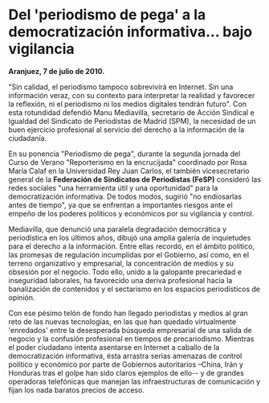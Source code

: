 # Del 'periodismo de pega' a la democratización informativa... bajo vigilancia

**Aranjuez, 7 de julio de 2010.**

"Sin calidad, el periodismo tampoco sobrevivirá en Internet. Sin una información veraz, con su contexto para interpretar la realidad y favorecer la reflexión, ni el periodismo ni los medios digitales tendrán futuro". Con esta rotundidad defendió Manu Mediavilla, secretario de Acción Sindical e Igualdad del Sindicato de Periodistas de Madrid (SPM), la necesidad de un buen ejercicio profesional al servicio del derecho a la información de la ciudadanía.

En su ponencia "Periodismo de pega", durante la segunda jornada del Curso de Verano "Reporterismo en la encrucijada" coordinado por Rosa María Calaf en la Universidad Rey Juan Carlos, el también vicesecretario general de la **Federación de Sindicatos de Periodistas (FeSP)** consideró las redes sociales "una herramienta útil y una oportunidad" para la democratización informativa. De todos modos, sugirió "no endiosarlas antes de tiempo", ya que se enfrentan a importantes riesgos ante el empeño de los poderes políticos y económicos por su vigilancia y control.

Mediavilla, que denunció una paralela degradación democrática y periodística en los últimos años, dibujó una amplia galería de inquietudes para el derecho a la información. Entre ellas recordó, en el ámbito político, las promesas de regulación incumplidas por el Gobierno, así como, en el terreno organizativo y empresarial, la concentración de medios y su obsesión por el negocio. Todo ello, unido a la galopante precariedad e inseguridad laborales, ha favorecido una deriva profesional hacia la banalización de contenidos y el sectarismo en los espacios periodísticos de opinión.

Con ese pésimo telón de fondo han llegado periodistas y medios al gran reto de las nuevas tecnologías, en las que han quedado virtualmente 'enredados' entre la desesperada búsqueda empresarial de una salida de negocio y la confusión profesional en tiempos de precariodismo. Mientras el poder ciudadano intenta asentarse en Internet a caballo de la democratización informativa, ésta arrastra serias amenazas de control político y económico por parte de Gobiernos autoritarios –China, Irán y Honduras tras el golpe han sido claros ejemplos de ello-- y de grandes operadoras telefónicas que manejan las infraestructuras de comunicación y fijan los nada baratos precios de acceso.
